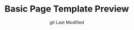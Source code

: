 ---
title: Basic Page Template Preview
layout: 'layouts/page-templates-preview.njk'
translationKey: 'heading'
date: "git Last Modified"
previewFile: basic-page-template-on-this-page.njk
---